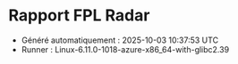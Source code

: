 # Rapport FPL Radar

- Généré automatiquement : 2025-10-03 10:37:53 UTC
- Runner : Linux-6.11.0-1018-azure-x86_64-with-glibc2.39
